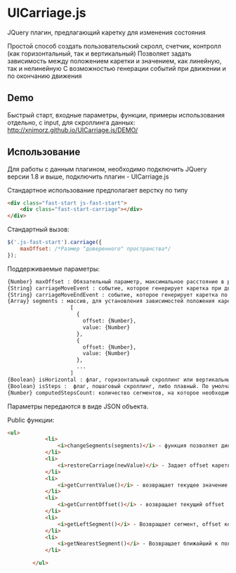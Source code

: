UICarriage.js
===============

JQuery плагин, предлагающий каретку для изменения состояния

Простой способ создать пользовательский скролл, счетчик, контролл (как горизонтальный, так и вертикальный)
Позволяет задать зависимость между положением каретки и значением, как линейную, так и нелинейную
С возможностью генерации событий при движении и по окончанию движения

## Demo
Быстрый старт, входные параметры, функции, примеры использования отдельно, с input, для скроллинга данных:
http://xnimorz.github.io/UICarriage.js/DEMO/



## Использование

Для работы с данным плагином, необходимо подключить JQuery версии 1.8 и выше, подключить плагин -
UICarriage.js

Стандартное использование предполагает верстку по типу

````html
<div class="fast-start js-fast-start">
    <div class="fast-start-carriage"></div>
</div>
````

Стандартный вызов:
````javascript
$('.js-fast-start').carriage({
    maxOffset: /*Размер "доверенного" пространства*/
});
````
Поддерживаемые параметры:
````html
{Number} maxOffset : Обязательный параметр, максимальное расстояние в px каретки от нулевой позиции (максимальная длина хода)
{String} carriageMoveEvent : событие, которое генерирует каретка при движении. Событие генерируется на элемент $(this) каретки. По умолчанию === null
{String} carriageMoveEndEvent : событие, которое генерирует каретка по окончанию движения. Событие генерируется на элемент $(this) каретки. По умолчанию === null
{Array} segments : массив, для установления зависимостей положения каретки и значения. По умолчанию = []. Формат массива:
                    [
                      {
                        offset: {Number},
                        value: {Number}
                      },
                      {
                        offset: {Number},
                        value: {Number}
                      },
                      ...
                    ]
{Boolean} isHorizontal : флаг, горизонтальный скроллинг или вертикальный. По умолчанию true (горизонтальный)
{Boolean} isSteps :  флаг, пошаговый скроллинг, либо плавный. По умолчанию - false
{Number} computedStepsCount: количество сегментов, на которое необходимо поделить область действия каретки. По умолчанию - null
````
Параметры передаются в виде JSON объекта.


Public функции:
````html
<ul>
            <li>
                <i>changeSegments(segments)</i> - функция позволяет динамически изменять зависимость между offset картеки и значением. Принимает на вход новый массив carriage
            </li>
            <li>
                <i>restoreCarriage(newValue)</i> - Задает offset каретки в зависимости от заданного Value (восстанавливает offset по value)
            </li>
            <li>
                <i>getCurrentValue()</i> - возвращает текущее значение
            </li>
            <li>
                <i>getCurrentOffset()</i> - возвращает текущий offset
            </li>
            <li>
                <i>getLeftSegment()</i> - Возвращает сегмент, offset которого меньше положения каретки
            </li>
            <li>
                <i>getNearestSegment()</i> - Возвращает ближайший к положению каретки сегмент
            </li>

        </ul>
````

